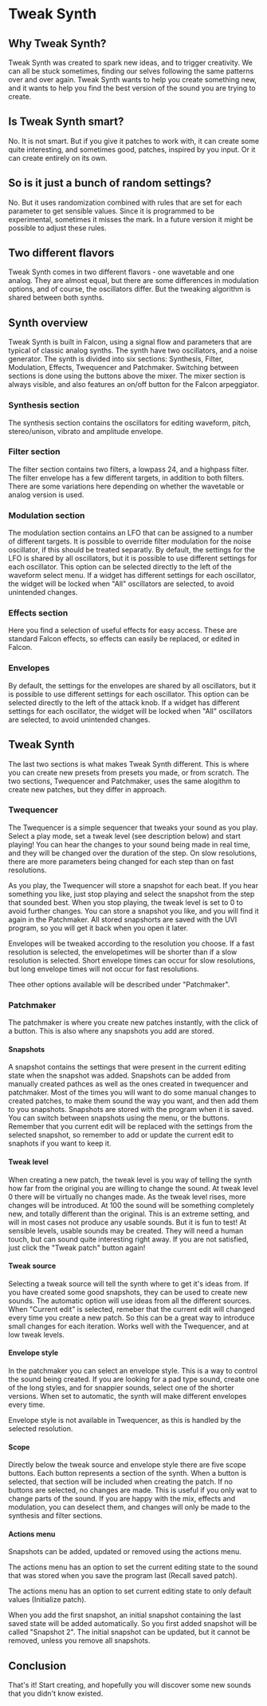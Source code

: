 # Tweak Synth

## Why Tweak Synth?

Tweak Synth was created to spark new ideas, and to trigger creativity. We can all be stuck sometimes, finding our selves following the same patterns over and over again. Tweak Synth wants to help you create something new, and it wants to help you find the best version of the sound you are trying to create.

## Is Tweak Synth smart?

No. It is not smart. But if you give it patches to work with, it can create some quite interesting, and sometimes good, patches, inspired by you input. Or it can create entirely on its own.

## So is it just a bunch of random settings?

No. But it uses randomization combined with rules that are set for each parameter to get sensible values. Since it is programmed to be experimental, sometimes it misses the mark. In a future version it might be possible to adjust these rules.

## Two different flavors

Tweak Synth comes in two different flavors - one wavetable and one analog. They are almost equal, but there are some differences in modulation options, and of course, the oscillators differ. But the tweaking algorithm is shared between both synths.

## Synth overview

Tweak Synth is built in Falcon, using a signal flow and parameters that are typical of classic analog synths. The synth have two oscillators, and a noise generator.
The synth is divided into six sections: Synthesis, Filter, Modulation, Effects, Twequencer and Patchmaker. Switching between sections is done using the buttons above the mixer. The mixer section is always visible, and also features an on/off button for the Falcon arpeggiator.

### Synthesis section

The synthesis section contains the oscillators for editing waveform, pitch, stereo/unison, vibrato and amplitude envelope.

### Filter section

The filter section contains two filters, a lowpass 24, and a highpass filter. The filter envelope has a few different targets, in addition to both filters. There are some variations here depending on whether the wavetable or analog version is used.

### Modulation section

The modulation section contains an LFO that can be assigned to a number of different targets. It is possible to override filter modulation for the noise oscillator, if this should be treated separatly. By default, the settings for the LFO is shared by all oscillators, but it is possible to use different settings for each oscillator. This option can be selected directly to the left of the waveform select menu. If a widget has different settings for each oscillator, the widget will be locked when "All" oscillators are selected, to avoid unintended changes.

### Effects section

Here you find a selection of useful effects for easy access. These are standard Falcon effects, so effects can easily be replaced, or edited in Falcon.

### Envelopes

By default, the settings for the envelopes are shared by all oscillators, but it is possible to use different settings for each oscillator. This option can be selected directly to the left of the attack knob. If a widget has different settings for each oscillator, the widget will be locked when "All" oscillators are selected, to avoid unintended changes.

## Tweak Synth

The last two sections is what makes Tweak Synth different. This is where you can create new presets from presets you made, or from scratch. The two sections, Twequencer and Patchmaker, uses the same alogithm to create new patches, but they differ in approach.

### Twequencer

The Twequencer is a simple sequencer that tweaks your sound as you play. Select a play mode, set a tweak level (see description below) and start playing! You can hear the changes to your sound being made in real time, and they will be changed over the duration of the step. On slow resolutions, there are more parameters being changed for each step than on fast resolutions.

As you play, the Twequencer will store a snapshot for each beat. If you hear something you like, just stop playing and select the snapshot from the step that sounded best. When you stop playing, the tweak level is set to 0 to avoid further changes. You can store a snapshot you like, and you will find it again in the Patchmaker. All stored snapshorts are saved with the UVI program, so you will get it back when you open it later.

Envelopes will be tweaked according to the resolution you choose. If a fast resolution is selected, the envelopetimes will be shorter than if a slow resolution is selected. Short envelope times can occur for slow resolutions, but long envelope times will not occur for fast resolutions.

Thee other options available will be described under "Patchmaker".

### Patchmaker

The patchmaker is where you create new patches instantly, with the click of a button. This is also where any snapshots you add are stored.

#### Snapshots

A snapshot contains the settings that were present in the current editing state when the snapshot was added. Snapshots can be added from manually created pathces as well as the ones created in twequencer and patchmaker. Most of the times you will want to do some manual changes to created patches, to make them sound the way you want, and then add them to you snapshots. Snapshots are stored with the program when it is saved. You can switch between snapshots using the menu, or the buttons. Remember that you current edit will be replaced with the settings from the selected snapshot, so remember to add or update the current edit to snaphots if you want to keep it.

#### Tweak level

When creating a new patch, the tweak level is you way of telling the synth how far from the original you are willing to change the sound. At tweak level 0 there will be virtually no changes made. As the tweak level rises, more changes will be introduced. At 100 the sound will be something completely new, and totally different than the original. This is an extreme setting, and will in most cases not produce any usable sounds. But it is fun to test! At sensible levels, usable sounds may be created. They will need a human touch, but can sound quite interesting right away. If you are not satisfied, just click the "Tweak patch" button again!

#### Tweak source

Selecting a tweak source will tell the synth where to get it's ideas from. If you have created some good snapshots, they can be used to create new sounds. The automatic option will use ideas from all the different sources. When "Current edit" is selected, remeber that the current edit will changed every time you create a new patch. So this can be a great way to introduce small changes for each iteration. Works well with the Twequencer, and at low tweak levels.

#### Envelope style

In the patchmaker you can select an envelope style. This is a way to control the sound being created. If you are looking for a pad type sound, create one of the long styles, and for snappier sounds, select one of the shorter versions. When set to automatic, the synth will make different envelopes every time.

Envelope style is not available in Twequencer, as this is handled by the selected resolution.

#### Scope

Directly below the tweak source and envelope style there are five scope buttons. Each button represents a section of the synth. When a button is selected, that section will be included when creating the patch. If no buttons are selected, no changes are made. This is useful if you only wat to change parts of the sound. If you are happy with the mix, effects and modulation, you can deselect them, and changes will only be made to the synthesis and filter sections.

#### Actions menu

Snapshots can be added, updated or removed using the actions menu.

The actions menu has an option to set the current editing state to the sound that was stored when you save the program last (Recall saved patch).

The actions menu has an option to set current editing state to only default values (Initialize patch).


When you add the first snapshot, an initial snapshot containing the last saved state will be added automatically. So you first added snapshot will be called "Snapshot 2". The initial snapshot can be updated, but it cannot be removed, unless you remove all snapshots.

## Conclusion

That's it! Start creating, and hopefully you will discover some new sounds that you didn't know existed.